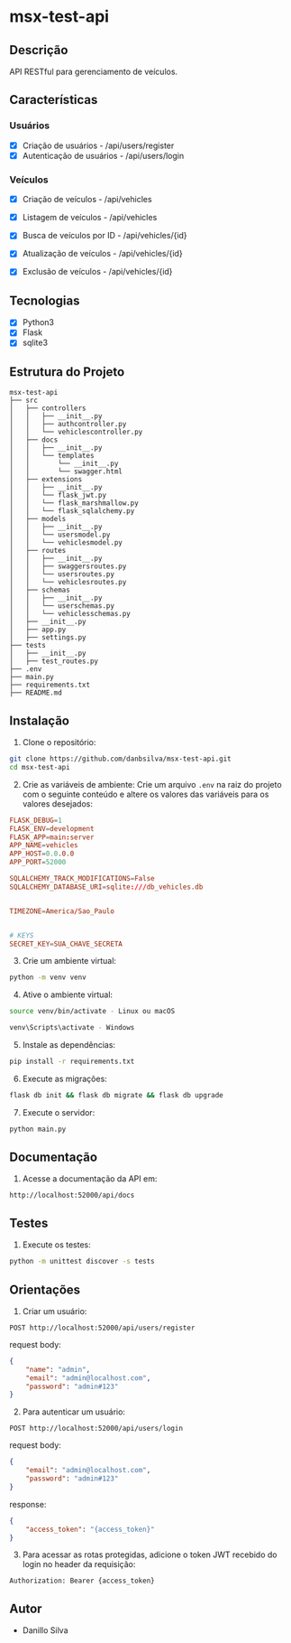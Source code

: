# msx-test-api

## Descrição

API RESTful para gerenciamento de veículos.

## Características

### Usuários
- [x] Criação de usuários - /api/users/register
- [x] Autenticação de usuários - /api/users/login

### Veículos
- [x] Criação de veículos - /api/vehicles
- [x] Listagem de veículos - /api/vehicles
- [x] Busca de veículos por ID - /api/vehicles/{id}
- [x] Atualização de veículos - /api/vehicles/{id}
- [x] Exclusão de veículos - /api/vehicles/{id}


## Tecnologias

- [x] Python3
- [x] Flask
- [x] sqlite3

## Estrutura do Projeto

```
msx-test-api
├── src
│   ├── controllers
│   │   ├── __init__.py
│   │   ├── authcontroller.py
│   │   └── vehiclescontroller.py
│   ├── docs
│   │   ├── __init__.py
│   │   └── templates
│   │       └── __init__.py
│   │       └── swagger.html
│   ├── extensions
│   │   ├── __init__.py
│   │   └── flask_jwt.py
│   │   └── flask_marshmallow.py
│   │   └── flask_sqlalchemy.py
│   ├── models
│   │   ├── __init__.py
│   │   └── usersmodel.py
│   │   └── vehiclesmodel.py
│   ├── routes
│   │   ├── __init__.py
│   │   ├── swaggersroutes.py
│   │   └── usersroutes.py
│   │   └── vehiclesroutes.py
│   ├── schemas
│   │   ├── __init__.py
│   │   └── userschemas.py
│   │   └── vehiclesschemas.py
│   ├── __init__.py
│   ├── app.py
│   ├── settings.py
├── tests
│   ├── __init__.py
│   ├── test_routes.py
├── .env
├── main.py
├── requirements.txt
├── README.md
```

## Instalação

1. Clone o repositório:
```bash
git clone https://github.com/danbsilva/msx-test-api.git
cd msx-test-api
```

2. Crie as variáveis de ambiente:
Crie um arquivo `.env` na raiz do projeto com o seguinte conteúdo e altere os valores das variáveis para os valores desejados:
```conf
FLASK_DEBUG=1
FLASK_ENV=development
FLASK_APP=main:server
APP_NAME=vehicles
APP_HOST=0.0.0.0
APP_PORT=52000

SQLALCHEMY_TRACK_MODIFICATIONS=False
SQLALCHEMY_DATABASE_URI=sqlite:///db_vehicles.db


TIMEZONE=America/Sao_Paulo


# KEYS
SECRET_KEY=SUA_CHAVE_SECRETA
```

3. Crie um ambiente virtual:
```bash
python -m venv venv
```

4. Ative o ambiente virtual:
```bash
source venv/bin/activate - Linux ou macOS
```
```bash
venv\Scripts\activate - Windows
```

5. Instale as dependências:
```bash
pip install -r requirements.txt
```

6. Execute as migrações:
```bash
flask db init && flask db migrate && flask db upgrade
```


7. Execute o servidor:
```bash
python main.py
```

## Documentação

1. Acesse a documentação da API em:
```url
http://localhost:52000/api/docs
```

## Testes

1. Execute os testes:
```bash
python -m unittest discover -s tests
```

## Orientações

1. Criar um usuário:
```url
POST http://localhost:52000/api/users/register
```
request body:
```json
{
    "name": "admin",
    "email": "admin@localhost.com",
    "password": "admin#123"
}
```

2. Para autenticar um usuário:
```url
POST http://localhost:52000/api/users/login
```
request body:
```json
{
    "email": "admin@localhost.com",
    "password": "admin#123"
}
```
response:
```json
{
    "access_token": "{access_token}"
}
```

3. Para acessar as rotas protegidas, adicione o token JWT recebido do login no header da requisição:
```url
Authorization: Bearer {access_token}
```


## Autor

- Danillo Silva
